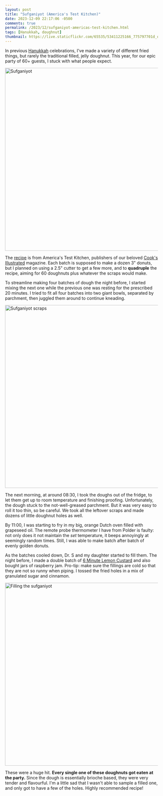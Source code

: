 ```yaml
---
layout: post
title: "Sufganiyot (America's Test Kitchen)"
date: 2023-12-09 22:17:06 -0500
comments: true
permalink: /2023/12/sufganiyot-americas-test-kitchen.html
tags: [Hanukkah, doughnut]
thumbnail: https://live.staticflickr.com/65535/53411225166_775797701d_q.jpg
---
```


In previous [Hanukkah](/tag/hanukkah/) celebrations, I've made
a variety of different fried things, but rarely the traditional filled,
jelly doughnut. This year, for our epic party of 60+ guests, I stuck
with what people expect.

<a data-flickr-embed="true" href="https://www.flickr.com/photos/gnuf/53411225166/in/photostream/" title="Sufganiyot"><img src="https://live.staticflickr.com/65535/53411225166_775797701d_c.jpg" width="800" height="600" alt="Sufganiyot"/></a><script async src="//embedr.flickr.com/assets/client-code.js" charset="utf-8"></script>

The [recipe](https://www.americastestkitchen.com/recipes/16002-sufganiyot-hanukkah-jelly-doughnuts) is from America's Test Kitchen, publishers
of our beloved [Cook's Illustrated](/tag/cook-s-illustrated/) magazine.
Each batch is supposed to make a dozen 3" donuts, but I planned on using
a 2.5" cutter to get a few more, and to **quadruple** the recipe,
aiming for 60 doughnuts plus whatever the scraps would make.

To streamline making four batches of dough the night before, I started
mixing the next one while the previous one was resting for the prescribed
20 minutes. I tried to fit all four batches into two giant bowls, 
separated by parchment, then juggled them around to continue kneading.

<a data-flickr-embed="true" href="https://www.flickr.com/photos/gnuf/53410304137/in/photostream/" title="Sufganiyot scraps"><img src="https://live.staticflickr.com/65535/53410304137_96a78cdc1f_c.jpg" width="800" height="600" alt="Sufganiyot scraps"/></a><script async src="//embedr.flickr.com/assets/client-code.js" charset="utf-8"></script>

The next morning, at around 08:30, I took the doughs out of the fridge,
to let them get up to room temperature and finishing proofing. 
Unfortunately, the dough stuck to the not-well-greased parchment.
But it was very easy to roll it too thin, so be careful. We took all 
the leftover scraps and made dozens of little doughnut holes as well.

By 11:00, I was starting to fry in my big, orange Dutch oven filled with
grapeseed oil. The remote probe thermometer I have from Polder is
faulty: not only does it not maintain the _set_ temperature, it
beeps annoyingly at seemingly random times. Still, I was able to
make batch after batch of evenly golden donuts. 

As the batches cooled down, Dr. S and my daughter started to fill them.
The night before, I made a double batch of [6 Minute Lemon Custard](/2017/12/6-minute-lemon-olive-oil-custard.html) 
and also bought jars of raspberry jam. Pro-tip: make sure the fillings 
are cold so that they are not so runny when piping. I tossed the fried
holes in a mix of granulated sugar and cinnamon.

<a data-flickr-embed="true" href="https://www.flickr.com/photos/gnuf/53411670270/in/photostream/" title="Filling the sufganiyot"><img src="https://live.staticflickr.com/65535/53411670270_b3cb6c86e5_c.jpg" width="800" height="600" alt="Filling the sufganiyot"/></a><script async src="//embedr.flickr.com/assets/client-code.js" charset="utf-8"></script>

These were a huge hit. **Every single one of these doughnuts got
eaten at the party.** Since the dough is essentially brioche based,
they were very tender and flavourful. I'm a little sad that I
wasn't able to sample a filled one, and only got to have a few of
the holes. Highly recommended recipe!
